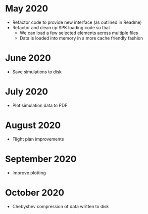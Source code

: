 # May 2020
- Refactor code to provide new interface (as outlined in Readme)
- Refactor and clean up SPK loading code so that
  - We can load a few selected elements across multiple files
  - Data is loaded into memory in a more cache friendly fashion

# June 2020
- Save simulations to disk

# July 2020
- Plot simulation data to PDF

# August 2020
- Flight plan improvements

# September 2020
- Improve plotting

# October 2020
- Chebyshev compression of data written to disk
